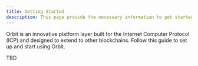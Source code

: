 ```yaml
---
title: Getting Started
description: This page provide the necessary information to get started with Orbit.
---
```


Orbit is an innovative platform layer built for the Internet Computer Protocol (ICP) and designed to extend to other blockchains. Follow this guide to set up and start using Orbit.

TBD

